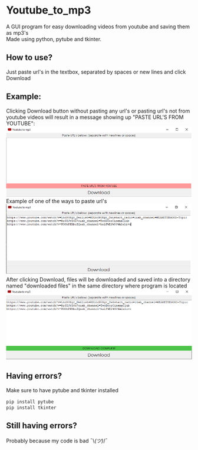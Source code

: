# Youtube_to_mp3

A GUI program for easy downloading videos from youtube and saving them as mp3's <br />
Made using python, pytube and tkinter. <br />

## How to use?
Just paste url's in the textbox, separated by spaces or new lines and click Download

## Example:
Clicking Download button without pasting any url's or pasting url's not from youtube videos will result in a message showing up "PASTE URL'S FROM YOUTUBE":  <br />
<img src="Images\image-1.png"/> <br />
Example of one of the ways to paste url's<br />
<img src="Images\image0.png"/> <br />
After clicking Download, files will be downloaded and saved into a directory named "downloaded files" in the same directory where program is located<br />
<img src="Images\image1.png"/> <br />

## Having errors?
Make sure to have pytube and tkinter installed 
<pre><code>pip install pytube 
pip install tkinter 
</code></pre>


## Still having errors?
Probably because my code is bad ¯\\_(ツ)_/¯ 
